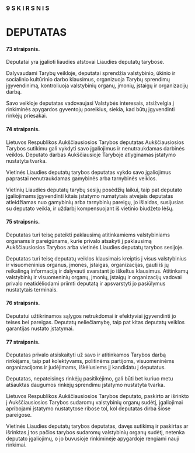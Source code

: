 ### 9 S K I R S N I S

# DEPUTATAS

#### 73 straipsnis.

Deputatai yra įgalioti liaudies atstovai Liaudies deputatų tarybose.

Dalyvaudami Tarybų veikloje, deputatai sprendžia valstybinio, ūkinio ir socialinio kultūrinio darbo klausimus, organizuoja Tarybų sprendimų įgyvendinimą, kontroliuoja valstybinių organų, įmonių, įstaigų ir organizacijų darbą.

Savo veikloje deputatas vadovaujasi Valstybės interesais, atsižvelgia į rinkiminės apygardos gyventojų poreikius, siekia, kad būtų įgyvendinti rinkėjų priesakai.

#### 74 straipsnis.

Lietuvos Respublikos Aukščiausiosios Tarybos deputatas Aukščiausiosios Tarybos sutikimu gali vykdyti savo įgaliojimus ir nenutraukdamas darbinės veiklos. Deputato darbas Aukščiausioje Taryboje atlyginamas įstatymo nustatyta tvarka.

Vietinės Liaudies deputatų tarybos deputatas vykdo savo įgaliojimus paprastai nenutraukdamas gamybinės arba tarnybinės veiklos.

Vietinių Liaudies deputatų tarybų sesijų posėdžių laikui, taip pat deputato įgaliojimams įgyvendinti kitais įstatymo numatytais atvejais deputatas atleidžiamas nuo gamybinių arba tarnybinių pareigų, jo išlaidas, susijusias su deputato veikla, ir uždarbį kompensuojant iš vietinio biudžeto lėšų.

#### 75 straipsnis.

Deputatas turi teisę pateikti paklausimą atitinkamiems valstybiniams organams ir pareigūnams, kurie privalo atsakyti į paklausimą Aukščiausiosios Tarybos arba vietinės Liaudies deputatų tarybos sesijoje.

Deputatas turi teisę deputatų veiklos klausimais kreiptis į visus valstybinius ir visuomeninius organus, įmones, įstaigas, organizacijas, gauti iš jų reikalingą informaciją ir dalyvauti svarstant jo iškeltus klausimus. Atitinkamų valstybinių ir visuomeninių organų, įmonių, įstaigų ir organizacijų vadovai privalo neatidėliodami priimti deputatą ir apsvarstyti jo pasiūlymus nustatytais terminais.

#### 76 straipsnis.

Deputatui užtikrinamos sąlygos netrukdomai ir efektyviai įgyvendinti jo teises bei pareigas.
Deputatų neliečiamybę, taip pat kitas deputatų veiklos garantijas nustato įstatymai.

#### 77 straipsnis.

Deputatas privalo atsiskaityti už savo ir atitinkamos Tarybos darbą rinkėjams, taip pat kolektyvams, politinėms partijoms, visuomeninėms organizacijoms ir judėjimams, iškėlusiems jį kandidatu į deputatus.

Deputatas, nepateisinęs rinkėjų pasitikėjimo, gali būti bet kuriuo metu atšauktas daugumos rinkėjų sprendimu įstatymo nustatyta tvarka.

Lietuvos Respublikos Aukščiausiosios Tarybos deputato, paskirto ar išrinkto į Aukščiausiosios Tarybos sudaromų valstybinių organų sudėtį, įgaliojimai apribojami įstatymo nustatytose ribose tol, kol deputatas dirba šiose pareigose.

Vietinės Liaudies deputatų tarybos deputatas, davęs sutikimą ir paskirtas ar išrinktas į tos pačios tarybos sudaromų valstybinių organų sudėtį, netenka deputato įgaliojimų, o jo buvusioje rinkiminėje apygardoje rengiami nauji rinkimai.
